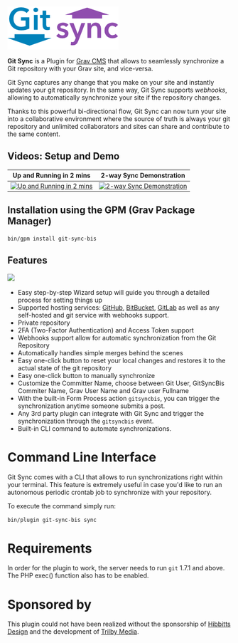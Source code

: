 ![](images/gitsyncbis-logo.png)

**Git Sync** is a Plugin for [Grav CMS](http://github.com/getgrav/grav) that allows to seamlessly synchronize a Git repository with your Grav site, and vice-versa. 

Git Sync captures any change that you make on your site and instantly updates your git repository. In the same way, Git Sync supports _webhooks_, allowing to automatically synchronize your site if the repository changes.

Thanks to this powerful bi-directional flow, Git Sync can now turn your site into a collaborative environment where the source of truth is always your git repository and unlimited collaborators and sites can share and contribute to the same content.

## Videos: Setup and Demo

| Up and Running in 2 mins | 2-way Sync Demonstration |
| ------------ | ----------------- |
| [![Up and Running in 2 mins](https://img.youtube.com/vi/avcGP0FAzB8/0.jpg)](https://www.youtube.com/watch?v=avcGP0FAzB8) | [![2-way Sync Demonstration](https://img.youtube.com/vi/3fy78afacyw/0.jpg)](https://www.youtube.com/watch?v=3fy78afacyw) |

## Installation using the GPM (Grav Package Manager)

```
bin/gpm install git-sync-bis
```

## Features

<img src="wizard.png" width="500" />
 
* Easy step-by-step Wizard setup will guide you through a detailed process for setting things up
* Supported hosting services: [GitHub](https://github.com), [BitBucket](https://bitbucket.org), [GitLab](https://gitlab.com) as well as any self-hosted and git service with webhooks support.
* Private repository
* 2FA (Two-Factor Authentication) and Access Token support
* Webhooks support allow for automatic synchronization from the Git Repository
* Automatically handles simple merges behind the scenes
* Easy one-click button to reset your local changes and restores it to the actual state of the git repository
* Easy one-click button to manually synchronize
* Customize the Committer Name, choose between Git User, GitSyncBis Commiter Name, Grav User Name and Grav user Fullname 
* With the built-in Form Process action `gitsyncbis`, you can trigger the synchronization anytime someone submits a post.
* Any 3rd party plugin can integrate with Git Sync and trigger the synchronization through the `gitsyncbis` event.
* Built-in CLI command to automate synchronizations.

# Command Line Interface

Git Sync comes with a CLI that allows to run synchronizations right within your terminal. This feature is extremely useful in case you'd like to run an autonomous periodic crontab job to synchronize with your repository.

To execute the command simply run:

```bash
bin/plugin git-sync-bis sync
```

# Requirements

In order for the plugin to work, the server needs to run `git` 1.7.1 and above. The PHP exec() function also has to be enabled.

# Sponsored by

This plugin could not have been realized without the sponsorship of [Hibbitts Design](http://www.hibbittsdesign.org/blog/) and the development of [Trilby Media](http://trilby.media).

